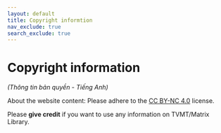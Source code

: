 ```yaml
---
layout: default
title: Copyright informtion
nav_exclude: true
search_exclude: true
---
```


# Copyright information
*(Thông tin bản quyền - Tiếng Anh)*

About the website content: Please adhere to the [CC BY-NC 4.0](https://creativecommons.org/licenses/by-nc/4.0) license.

Please **give credit** if you want to use any information on TVMT/Matrix Library.
